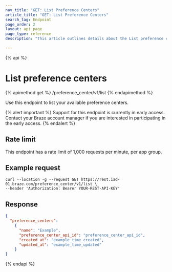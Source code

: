 ```yaml
---
nav_title: "GET: List Preference Centers"
article_title: "GET: List Preference Centers"
search_tag: Endpoint
page_order: 2
layout: api_page
page_type: reference
description: "This article outlines details about the List preference centers Braze endpoint."

---
```

{% api %}
# List preference centers
{% apimethod get %}
/preference_center/v1/list
{% endapimethod %}

Use this endpoint to list your available preference centers.

{% alert important %}
Support for this endpoint is currently in early access. Contact your Braze account manager if you are interested in participating in the early access.
{% endalert %}

## Rate limit

This endpoint has a rate limit of 1,000 requests per minute, per app group.

## Example request

```
curl --location -g --request GET https://rest.iad-01.braze.com/preference_center/v1/list \
--header 'Authorization: Bearer YOUR-REST-API-KEY'
```

## Response
```json
{
  "preference_centers":
    {
      "name": "Example",
      "preference_center_api_id": "preference_center_api_id",
      "created_at": "example_time_created",
      "updated_at": "example_time_updated"
    }
}
```

{% endapi %}